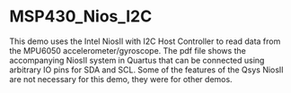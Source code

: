# MSP430_Nios_I2C
This demo uses the Intel NiosII with I2C Host Controller to read data from the MPU6050 accelerometer/gyroscope.  The pdf file shows the accompanying NiosII system in Quartus that can be connected using arbitrary IO pins for SDA and SCL.
Some of the features of the Qsys NiosII are not necessary for this demo, they were for other demos.

